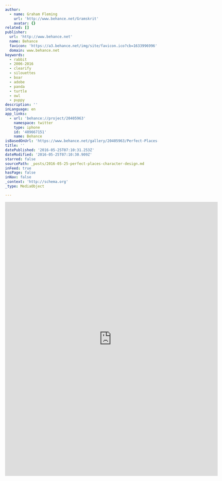 ```yaml
---
author:
  - name: Graham Fleming
    url: 'http://www.behance.net/Gramskrit'
    avatar: {}
related: []
publisher:
  url: 'http://www.behance.net'
  name: Behance
  favicon: 'https://a3.behance.net/img/site/favicon.ico?cb=1633996996'
  domain: www.behance.net
keywords:
  - rabbit
  - 2006-2016
  - clearify
  - silouettes
  - boar
  - adobe
  - panda
  - turtle
  - owl
  - puppy
description: ''
inLanguage: en
app_links:
  - url: 'behance://project/20405963'
    namespace: twitter
    type: iphone
    id: '489667151'
    name: Behance
isBasedOnUrl: 'https://www.behance.net/gallery/20405963/Perfect-Places-Character-Design'
title: ''
datePublished: '2016-05-25T07:10:31.253Z'
dateModified: '2016-05-25T07:10:30.909Z'
starred: false
sourcePath: _posts/2016-05-25-perfect-places-character-design.md
inFeed: true
hasPage: false
inNav: false
_context: 'http://schema.org'
_type: MediaObject

---
```

<iframe src="https://cdn.embedly.com/widgets/media.html?src=https%3A%2F%2Fwww.behance.net%2Fgallery%2F20405963%2FPerfect-Places-Character-Design%3Fiframe%3D1&amp;url=https%3A%2F%2Fwww.behance.net%2Fgallery%2F20405963%2FPerfect-Places-Character-Design&amp;image=https%3A%2F%2Fmir-s3-cdn-cf.behance.net%2Fprojects%2F404%2F6cb04120405963.Y3JvcCw3MzIsNTczLDEyMiw0NDM.jpg&amp;key=b7d04c9b404c499eba89ee7072e1c4f7&amp;type=text%2Fhtml&amp;scroll=auto&amp;schema=behance" width="700" height="900" scrolling="auto" frameborder="0" allowfullscreen="" style=""></iframe>